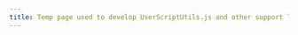```yaml
---
title: Temp page used to develop UserScriptUtils.js and other support libraries for UserScripts.
---
```


